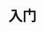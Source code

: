 ---
title: 入门
weight: 0
resources:
  - name: architecture
    src: "images/architecture.png"
    title: architecture
---